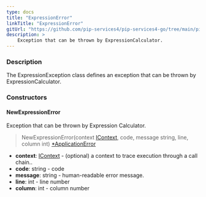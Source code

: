 ```yaml
---
type: docs
title: "ExpressionError"
linkTitle: "ExpressionError"
gitUrl: "https://github.com/pip-services4/pip-services4-go/tree/main/pip-services4-expressions-go"
description: > 
    Exception that can be thrown by ExpressionCalculator.
---
```


### Description

The ExpressionException class defines an exception that can be thrown by ExpressionCalculator.

### Constructors

#### NewExpressionError
Exception that can be thrown by Expression Calculator.

> NewExpressionError(context [IContext](../../../components/context/icontext), code, message string, line, column int) [*ApplicationError](../../../../commons/errors/application_error)

- **context**: [IContext](../../../components/context/icontext) - (optional) a context to trace execution through a call chain..
- **code**: string - code
- **message**: string - human-readable error message.
- **line**: int - line number
- **column**: int - column number

